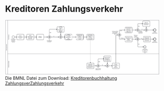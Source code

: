 # Kreditoren Zahlungsverkehr
![Belegeingang](./3-soll-zahlungsverkehr.png)
Die BMNL Datei zum Download:
[Kreditorenbuchhaltung ZahlungsverZahlungsverkehr ](./Kreditoren-03-Zahlungsverkehr.bpmn)

